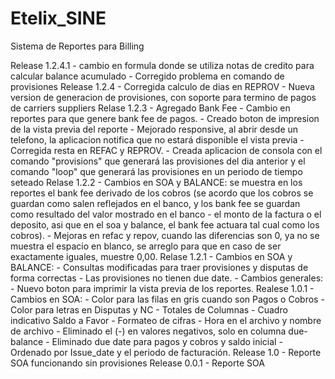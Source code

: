 ﻿Etelix_SINE
============

Sistema de Reportes para Billing

Release 1.2.4.1
    - cambio en formula donde se utiliza notas de credito para calcular balance acumulado
    - Corregido problema en comando de provisiones
Release 1.2.4
    - Corregida calculo de dias en REPROV
    - Nueva version de generacion de provisiones, con soporte para termino de pagos de carriers suppliers 
Relase 1.2.3
    - Agregado Bank Fee
    - Cambio en reportes para que genere bank fee de pagos.
    - Creado boton de impresion de la vista previa del reporte
    - Mejorado responsive, al abrir desde un telefono, la aplicacion notifica que no estará disponible el vista previa
    - Corregida resta en REFAC y REPROV.
    - Creada aplicacion de consola con el comando "provisions" que generará las provisiones del dia anterior y el comando "loop" que generará las provisiones en un periodo de tiempo seteado
Relase 1.2.2
    - Cambios en SOA y BALANCE:
se muestra en los reportes el bank fee derivado de los cobros
(se acordo que los cobros se guardan como salen reflejados en el banco, y los bank fee se guardan como resultado del valor mostrado en el banco - el monto de la factura o el deposito, asi que en el soa y balance, el bank fee actuara tal cual como los cobros).
    - Mejoras en refac y repov, cuando las diferencias son 0, ya no se muestra el espacio en blanco, se arreglo para que en caso de ser exactamente iguales, muestre 0,00.
Relase 1.2.1
    - Cambios en SOA y BALANCE:
    - Consultas modificadas para traer provisiones y disputas de forma correctas
    - Las provisiones no tienen due date.
    - Cambios generales:
        - Nuevo boton para imprimir la vista previa de los reportes.
Realese 1.0.1
    - Cambios en SOA:
       - Color para las filas en gris cuando son Pagos o Cobros
       - Color para letras en Disputas y NC
       - Totales de Columnas
       - Cuadro indicativo Saldo a Favor
       - Formateo de cifras
       - Hora en el archivo y nombre de archivo
       - Eliminado el (-) en valores negativos, solo en columna due-balance
       - Eliminado due date para pagos y cobros y saldo inicial
       - Ordenado por Issue_date y el periodo de facturación.
Release 1.0
    - Reporte SOA funcionando sin provisiones
Release 0.0.1
    - Reporte SOA





